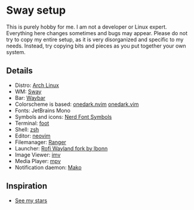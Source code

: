 # Sway setup

This is purely hobby for me. I am not a developer or Linux expert. Everything here changes sometimes and bugs may appear.
Please do not try to copy my entire setup, as it is very disorganized and specific to my needs. Instead, try copying bits and pieces as you put together your own system. 


## Details
- Distro: [Arch Linux](https://archlinux.org/)
 - WM: [Sway](https://github.com/swaywm/sway)
 - Bar: [Waybar](https://github.com/Alexays/Waybar)
- Colorscheme is based: [onedark.nvim](https://github.com/navarasu/onedark.nvim) [onedark.vim](https://github.com/joshdick/onedark.vim)
- Fonts: JetBrains Mono
- Symbols and icons: [Nerd Font Symbols](https://archlinux.org/packages/extra/any/ttf-nerd-fonts-symbols/) 
- Terminal: [foot](https://codeberg.org/dnkl/foot)
 - Shell: [zsh](https://www.zsh.org/)
 - Editor: [neovim](https://neovim.io/)
 - Filemanager: [Ranger](https://github.com/ranger/ranger)
 - Launcher: [Rofi Wayland fork by lbonn](https://github.com/lbonn/rofi)
 - Image Viewer: [imv](nsxiv)
- Media Player: [mpv](https://mpv.io/)
- Notification daemon: [Mako](https://github.com/emersion/mako)

## Inspiration 
- [See my stars](https://github.com/bitterhalt?tab=stars) 


